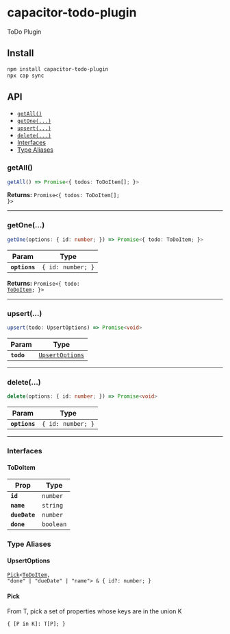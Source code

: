 # capacitor-todo-plugin

ToDo Plugin

## Install

```bash
npm install capacitor-todo-plugin
npx cap sync
```

## API

<docgen-index>

* [`getAll()`](#getall)
* [`getOne(...)`](#getone)
* [`upsert(...)`](#upsert)
* [`delete(...)`](#delete)
* [Interfaces](#interfaces)
* [Type Aliases](#type-aliases)

</docgen-index>

<docgen-api>
<!--Update the source file JSDoc comments and rerun docgen to update the docs below-->

### getAll()

```typescript
getAll() => Promise<{ todos: ToDoItem[]; }>
```

**Returns:** <code>Promise&lt;{ todos: ToDoItem[]; }&gt;</code>

--------------------


### getOne(...)

```typescript
getOne(options: { id: number; }) => Promise<{ todo: ToDoItem; }>
```

| Param         | Type                         |
| ------------- | ---------------------------- |
| **`options`** | <code>{ id: number; }</code> |

**Returns:** <code>Promise&lt;{ todo: <a href="#todoitem">ToDoItem</a>; }&gt;</code>

--------------------


### upsert(...)

```typescript
upsert(todo: UpsertOptions) => Promise<void>
```

| Param      | Type                                                    |
| ---------- | ------------------------------------------------------- |
| **`todo`** | <code><a href="#upsertoptions">UpsertOptions</a></code> |

--------------------


### delete(...)

```typescript
delete(options: { id: number; }) => Promise<void>
```

| Param         | Type                         |
| ------------- | ---------------------------- |
| **`options`** | <code>{ id: number; }</code> |

--------------------


### Interfaces


#### ToDoItem

| Prop          | Type                 |
| ------------- | -------------------- |
| **`id`**      | <code>number</code>  |
| **`name`**    | <code>string</code>  |
| **`dueDate`** | <code>number</code>  |
| **`done`**    | <code>boolean</code> |


### Type Aliases


#### UpsertOptions

<code><a href="#pick">Pick</a>&lt;<a href="#todoitem">ToDoItem</a>, "done" | "dueDate" | "name"&gt; & { id?: number; }</code>


#### Pick

From T, pick a set of properties whose keys are in the union K

<code>{ [P in K]: T[P]; }</code>

</docgen-api>
